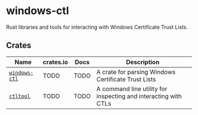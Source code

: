 # windows-ctl

Rust libraries and tools for interacting with Windows Certificate Trust Lists.

## Crates

| Name | crates.io | Docs | Description |
| ---- | --------- | -----| ----------- |
| [`windows-ctl`](./windows-ctl/) | TODO | TODO | A crate for parsing Windows Certificate Trust Lists |
| [`ctltool`](./ctltool/) | TODO | TODO | A command line utility for inspecting and interacting with CTLs |

